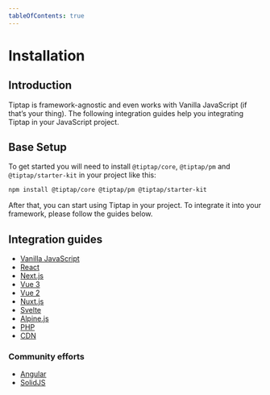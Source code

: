 ```yaml
---
tableOfContents: true
---
```


# Installation

## Introduction

Tiptap is framework-agnostic and even works with Vanilla JavaScript (if that’s your thing). The following integration guides help you integrating Tiptap in your JavaScript project.

## Base Setup

To get started you will need to install `@tiptap/core`, `@tiptap/pm` and `@tiptap/starter-kit` in your project like this:

```bash
npm install @tiptap/core @tiptap/pm @tiptap/starter-kit
```

After that, you can start using Tiptap in your project. To integrate it into your framework, please follow the guides below.

## Integration guides

- [Vanilla JavaScript](/installation/vanilla-javascript)
- [React](/installation/react)
- [Next.js](/installation/nextjs)
- [Vue 3](/installation/vue3)
- [Vue 2](/installation/vue2)
- [Nuxt.js](/installation/nuxt)
- [Svelte](/installation/svelte)
- [Alpine.js](/installation/alpine)
- [PHP](/installation/php)
- [CDN](/installation/cdn)

### Community efforts

- [Angular](https://github.com/sibiraj-s/ngx-tiptap)
- [SolidJS](https://github.com/LXSMNSYC/solid-tiptap)
